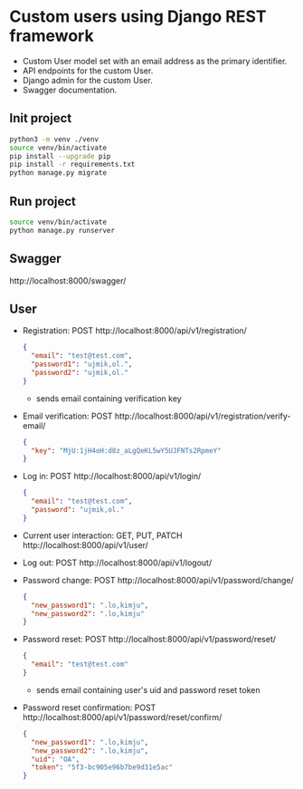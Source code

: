 # Custom users using Django REST framework

- Custom User model set with an email address as the primary identifier.
- API endpoints for the custom User.
- Django admin for the custom User.
- Swagger documentation.

## Init project

```bash
python3 -m venv ./venv
source venv/bin/activate
pip install --upgrade pip
pip install -r requirements.txt
python manage.py migrate
```

## Run project

```bash
source venv/bin/activate
python manage.py runserver
```

## Swagger

http://localhost:8000/swagger/

## User

- Registration: POST http://localhost:8000/api/v1/registration/
  ```json
  {
    "email": "test@test.com",
    "password1": "ujmik,ol.",
    "password2": "ujmik,ol."
  }
  ```
  - sends email containing verification key

- Email verification: POST http://localhost:8000/api/v1/registration/verify-email/
  ```json
  {
    "key": "MjU:1jH4oH:d8z_aLgQeKL5wY5UJFNTs2RpmeY"
  }
  ```

- Log in: POST http://localhost:8000/api/v1/login/
  ```json
  {
    "email": "test@test.com",
    "password": "ujmik,ol."
  }
  ```

- Current user interaction: GET, PUT, PATCH http://localhost:8000/api/v1/user/

- Log out: POST http://localhost:8000/api/v1/logout/

- Password change: POST http://localhost:8000/api/v1/password/change/
  ```json
  {
    "new_password1": ".lo,kimju",
    "new_password2": ".lo,kimju"
  }
  ```

- Password reset: POST http://localhost:8000/api/v1/password/reset/
  ```json
  {
    "email": "test@test.com"
  }
  ```
  - sends email containing user's uid and password reset token

- Password reset confirmation: POST http://localhost:8000/api/v1/password/reset/confirm/
  ```json
  {
    "new_password1": ".lo,kimju",
    "new_password2": ".lo,kimju",
    "uid": "OA",
    "token": "5f3-bc905e96b7be9d31e5ac"
  }
  ```

